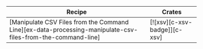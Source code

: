 | Recipe | Crates |
|--------|--------|
| [Manipulate CSV Files from the Command Line][ex-data-processing-manipulate-csv-files-from-the-command-line] | [![xsv][c-xsv-badge]][c-xsv] |
